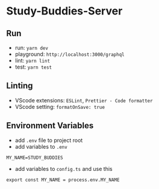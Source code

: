 # Study-Buddies-Server

## Run

- run: `yarn dev`
- playground: `http://localhost:3000/graphql`
- lint: `yarn lint`
- test: `yarn test`

## Linting

- VScode extensions: `ESLint`, `Prettier - Code formatter`
- VScode setting: `formatOnSave: true`

## Environment Variables

- add `.env` file to project root
- add variables to `.env`

```
MY_NAME=STUDY_BUDDIES
```

- add variables to `config.ts` and use this

```
export const MY_NAME = process.env.MY_NAME
```
